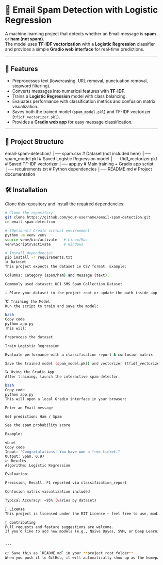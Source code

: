 # 📩 Email Spam Detection with Logistic Regression

A machine learning project that detects whether an Email message is **spam** or **ham (not spam)**.  
The model uses **TF-IDF vectorization** with a **Logistic Regression** classifier and provides a simple **Gradio web interface** for real-time predictions.

---

## 🚀 Features
- Preprocesses text (lowercasing, URL removal, punctuation removal, stopword filtering).
- Converts messages into numerical features with **TF-IDF**.
- Trains a **Logistic Regression** model with class balancing.
- Evaluates performance with classification metrics and confusion matrix visualization.
- Saves both the trained model (`spam_model.pkl`) and TF-IDF vectorizer (`tfidf_vectorizer.pkl`).
- Provides a **Gradio web app** for easy message classification.

---

## 📂 Project Structure
email-spam-detection/
│── spam.csv # Dataset (not included here)
│── spam_model.pkl # Saved Logistic Regression model
│── tfidf_vectorizer.pkl # Saved TF-IDF vectorizer
│── app.py # Main training + Gradio app script
│── requirements.txt # Python dependencies
│── README.md # Project documentation



## 🛠 Installation

Clone this repository and install the required dependencies:

```bash
# Clone the repository
git clone https://github.com/your-username/email-spam-detection.git
cd email-spam-detection

# (Optional) Create virtual environment
python -m venv venv
source venv/bin/activate   # Linux/Mac
venv\Scripts\activate      # Windows

# Install dependencies
pip install -r requirements.txt
📊 Dataset
This project expects the dataset in CSV format. Example:

Columns: Category (spam/ham) and Message (text).

Commonly used dataset: UCI SMS Spam Collection Dataset

⚠️ Place your dataset in the project root or update the path inside app.py.

🏋️ Training the Model
Run the script to train and save the model:

bash
Copy code
python app.py
This will:

Preprocess the dataset

Train Logistic Regression

Evaluate performance with a classification report & confusion matrix

Save the trained model (spam_model.pkl) and vectorizer (tfidf_vectorizer.pkl)

🔍 Using the Gradio App
After training, launch the interactive spam detector:

bash
Copy code
python app.py
This will open a local Gradio interface in your browser:

Enter an Email message

Get prediction: Ham / Spam

See the spam probability score

Example:

vbnet
Copy code
Input: "Congratulations! You have won a free ticket."
Output: Spam, 0.97
📈 Results
Algorithm: Logistic Regression

Evaluation:

Precision, Recall, F1 reported via classification_report

Confusion matrix visualization included

Typical Accuracy: ~95% (varies by dataset)

📜 License
This project is licensed under the MIT License – feel free to use, modify, and distribute.

🤝 Contributing
Pull requests and feature suggestions are welcome.
If you’d like to add new models (e.g., Naive Bayes, SVM, or Deep Learning), feel free to contribute!


---

👉 Save this as `README.md` in your **project root folder**.  
When you push it to GitHub, it will automatically show up as the homepage of your repo.  

